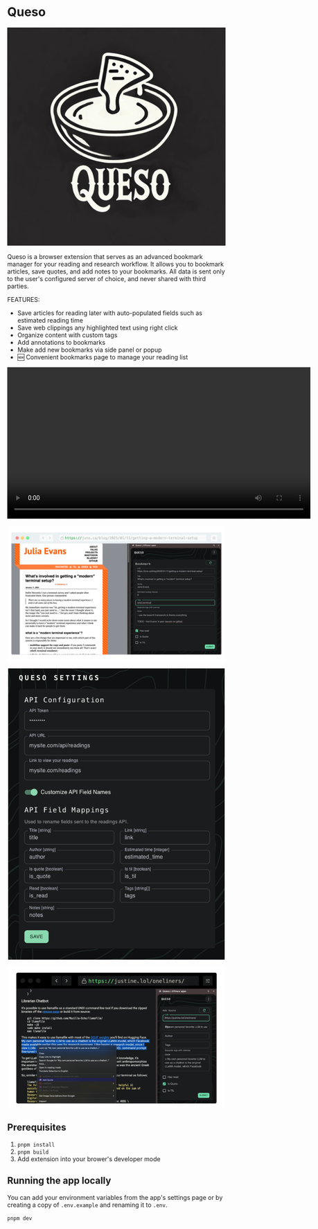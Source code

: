 # Queso

<p align="center">
    <img alt="Extension sidebar screenshot" src="https://github.com/Amber-Williams/queso-browser-extension/blob/main/assets/logo.gif" width="700" />
</p>

Queso is a browser extension that serves as an advanced bookmark manager for your reading and research workflow. It allows you to bookmark articles, save quotes, and add notes to your bookmarks. All data is sent only to the user's configured server of choice, and never shared with third parties.

FEATURES:

- Save articles for reading later with auto-populated fields such as estimated reading time
- Save web clippings any highlighted text using right click
- Organize content with custom tags
- Add annotations to bookmarks
- Make add new bookmarks via side panel or popup
- 🆕 Convenient bookmarks page to manage your reading list

<p align="center">
    <video src="https://github.com/Amber-Williams/queso-browser-extension/blob/main/assets/bookmarks-page.mp4" width="700"></video>
</p>
<p align="center">
    <img alt="Extension sidebar screenshot"  src="https://github.com/Amber-Williams/queso-browser-extension/blob/main/assets/sidebar.png" width="500"/>
</p>

<p align="center">
    <img alt="Extension sidebar screenshot"  src="https://github.com/Amber-Williams/queso-browser-extension/blob/main/assets/settings.png" width="500"/>
</p>

<p align="center">
    <img alt="Extension sidebar screenshot"  src="https://github.com/Amber-Williams/queso-browser-extension/blob/main/assets/quote.png" width="500"/>
</p>

## Prerequisites

1. `pnpm install`
2. `pnpm build`
3. Add extension into your brower's developer mode

## Running the app locally

You can add your environment variables from the app's settings page or by creating a copy of `.env.example` and renaming it to `.env`.

```shell
pnpm dev
```
